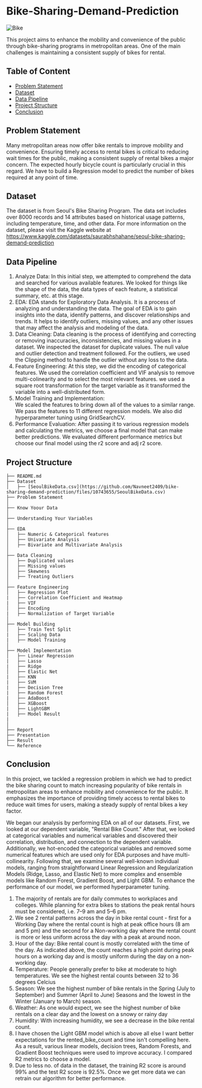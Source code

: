 # Bike-Sharing-Demand-Prediction
![Bike](https://github.com/saraswatiyangandul20/BikeSharingDemandPrediction/assets/126682023/b0205490-685f-4a42-b404-f4d5dde683f6)

This project aims to enhance the mobility and convenience of the public through bike-sharing programs in metropolitan areas. One of the main challenges is maintaining a consistent supply of bikes for rental.

## Table of Content
  * [Problem Statement](#problem-statement)
  * [Dataset](#dataset)
  * [Data Pipeline](#data-pipeline)
  * [Project Structure](#project-structure)
  * [Conclusion](#conclusion)


## Problem Statement
Many metropolitan areas now offer bike rentals to improve mobility and convenience. Ensuring timely access to rental bikes is critical to reducing wait times for the public, making a consistent supply of rental bikes a major concern. The expected hourly bicycle count is particularly crucial in this regard. We have to build a Regression model to predict the number of bikes required at any point of time.


## Dataset
The dataset is from Seoul's Bike Sharing Program. The data set includes over 8000 records and 14 attributes based on historical usage patterns, including temperature, time, and other data. For more information on the dataset, please visit the Kaggle website at https://www.kaggle.com/datasets/saurabhshahane/seoul-bike-sharing-demand-prediction


## Data Pipeline
  1. Analyze Data: 
      In this initial step, we attempted to comprehend the data and searched for various available features. We looked for things like the shape of the data, the 
      data types of each feature, a statistical summary, etc. at this stage.
  2. EDA: 
      EDA stands for Exploratory Data Analysis. It is a process of analyzing and understanding the data. The goal of EDA is to gain insights into the data, identify 
      patterns, and discover relationships and trends. It helps to identify outliers, missing values, and any other issues that may affect the analysis and modeling 
      of the data.
  3. Data Cleaning: 
      Data cleaning is the process of identifying and correcting or removing inaccuracies, inconsistencies, and missing values in a dataset. We inspected the dataset 
      for duplicate values. The null value and outlier detection and treatment followed. For  the outliers, we used the Clipping method to handle the outlier without 
      any loss to the data.
  4. Feature Engineering: 
      At this step, we did the encoding of categorical features. We used the correlation coefficient and VIF analysis to remove multi-colinearity and to 
      select the most relevant features. we used a square root transformation for the target variable as it transformed the variable into a well-distributed form.
  5. Model Training and Implementation:  
      We scaled the features to bring down all of the values to a similar range. We pass the features to 11 different regression models. We also did 
      hyperparameter tuning using GridSearchCV.
  6. Performance Evaluation: 
      After passing it to various regression models and calculating the metrics, we choose a final model that can make better predictions. We evaluated different 
      performance metrics but choose our final model using the r2 score and adj r2 score.
      
      
## Project Structure
```
├── README.md
├── Dataset 
│   ├── [SeoulBikeData.csv](https://github.com/Navneet2409/bike-sharing-demand-prediction/files/10743655/SeoulBikeData.csv)
├── Problem Statement
│
├── Know Yoour Data
│
├── Understanding Your Variables
│
├── EDA
│   ├── Numeric & Categorical features
│   ├── Univariate Analysis
│   ├── Bivariate and Multivariate Analysis
│
├── Data Cleaning
│   ├── Duplicated values
│   ├── Missing values
│   ├── Skewness
│   ├── Treating Outliers
│
├── Feature Engineering
│   ├── Regression Plot
|   ├── Correlation Coefficient and Heatmap
|   ├── VIF
│   ├── Encoding
|   ├── Normalization of Target Variable
│
├── Model Building
│   ├── Train Test Split
|   ├── Scaling Data
|   ├── Model Training
│
├── Model Implementation
│   ├── Linear Regression
|   ├── Lasso
|   ├── Ridge
│   ├── Elastic Net
|   ├── KNN
|   ├── SVM
|   ├── Decision Tree
|   ├── Random Forest
|   ├── AdaBoost
│   ├── XGBoost
|   ├── LightGBM
|   ├── Model Result
|
│   
├── Report
├── Presentation
├── Result
└── Reference
```


## Conclusion
In this project, we tackled a regression problem in which we had to predict the bike sharing count  to match increasing popularity of bike rentals in metropolitan areas to enhance mobility and convenience for the public. It emphasizes the importance of providing timely access to rental bikes to reduce wait times for users, making a steady supply of rental bikes a key factor.

We began our analysis by performing EDA on all of our datasets. First, we looked at our dependent variable, "Rental Bike Count." After that, we looked at categorical variables and numerical variables and discovered their correlation, distribution, and connection to the dependent variable. Additionally, we hot-encoded the categorical variables and removed some numerical features which are used only for EDA purposes and have multi-collinearity.
Following that, we examine several well-known individual models, ranging from straightforward Linear Regression and Regularization Models (Ridge, Lasso, and Elastic Net) to more complex and ensemble models like Random Forest, Gradient Boost, and Light GBM. To enhance the performance of our model, we performed hyperparameter tuning.

1. The majority of rentals are for daily commutes to workplaces and colleges. While planning for extra bikes to stations the peak rental hours must be considered, i.e. 7–9 am and 5–6 pm.
2. We see 2 rental patterns across the day in bike rental count - first for a Working Day where the rental count is high at peak office hours (8 am and 5 pm) and the second for a Non-working day where the rental count is more or less uniform across the day with a peak at around noon.
3. Hour of the day: Bike rental count is mostly correlated with the time of the day. As indicated above, the count reaches a high point during peak hours on a working day and is mostly uniform during the day on a non-working day.
4. Temperature: People generally prefer to bike at moderate to high temperatures. We see the highest rental counts between 32 to 36 degrees Celcius
5. Season: We see the highest number of bike rentals in the Spring (July to September) and Summer (April to June) Seasons and the lowest in the Winter (January to March) season.
6. Weather: As one would expect, we see the highest number of bike rentals on a clear day and the lowest on a snowy or rainy day
7. Humidity: With increasing humidity, we see a decrease in the bike rental count.
8. I have chosen the Light GBM model which is above all else I want better expectations for the rented_bike_count and time isn't compelling here. As a result, various linear models, decision trees, Random Forests, and Gradient Boost techniques were used to improve accuracy. I compared R2 metrics to choose a model.
9. Due to less no. of data in the dataset, the training R2 score is around 99% and the test R2 score is 92.5%. Once we get more data we can retrain our algorithm for better performance.    


